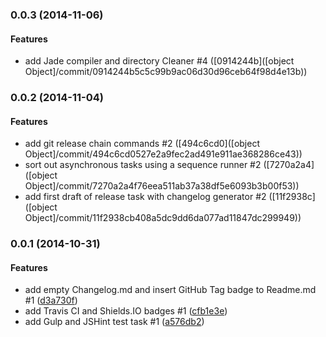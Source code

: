 ### 0.0.3 (2014-11-06)


#### Features

* add Jade compiler and directory Cleaner #4 ([0914244b]([object Object]/commit/0914244b5c5c99b9ac06d30d96ceb64f98d4e13b))


### 0.0.2 (2014-11-04)


#### Features

* add git release chain commands #2 ([494c6cd0]([object Object]/commit/494c6cd0527e2a9fec2ad491e911ae368286ce43))
* sort out asynchronous tasks using a sequence runner #2 ([7270a2a4]([object Object]/commit/7270a2a4f76eea511ab37a38df5e6093b3b00f53))
* add first draft of release task with changelog generator #2 ([11f2938c]([object Object]/commit/11f2938cb408a5dc9dd6da077ad11847dc299949))


### 0.0.1 (2014-10-31)


#### Features

* add empty Changelog.md and insert GitHub Tag badge to Readme.md #1 ([d3a730f](git@github.com:martinjezek/fatb/commit/d3a730f6bf6fd3fe1ec819d9dff7092a417a6ad9))
* add Travis CI and Shields.IO badges #1 ([cfb1e3e](git@github.com:martinjezek/fatb/commit/cfb1e3e4037810d4cb09037a0e1e5f8ee91a3773))
* add Gulp and JSHint test task #1 ([a576db2](git@github.com:martinjezek/fatb/commit/a576db29efd3c108a47431eb7edd7e095caa6a36))
